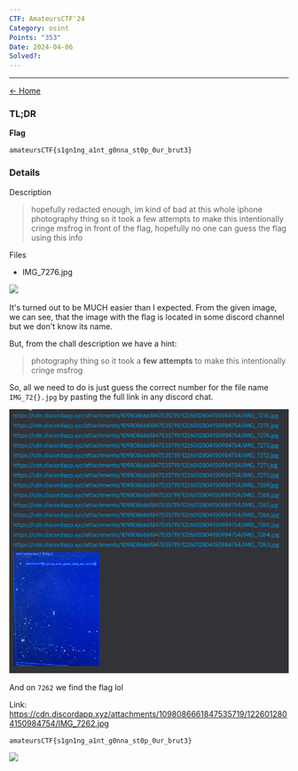 ```yaml
---
CTF: AmateursCTF'24
Category: osint
Points: "353"
Date: 2024-04-06
Solved?:
---
```

----
[<- Home](../../)
### TL;DR

**Flag**

```
amateursCTF{s1gn1ng_a1nt_g0nna_st0p_0ur_brut3}
```

### Details

Description

> hopefully redacted enough, im kind of bad at this whole iphone photography thing so it took a few attempts to make this intentionally cringe msfrog in front of the flag, hopefully no one can guess the flag using this info


Files 
- IMG_7276.jpg

![](source/IMG_7276.jpg)

It's turned out to be MUCH easier than I expected. From the given image, we can see, that the image with the flag is located in some discord channel but we don't know its name. 

But, from the chall description we have a hint: 

> photography thing so it took a **few attempts** to make this intentionally cringe msfrog
> 

So, all we need to do is just guess the correct number for the file name `IMG_72{}.jpg` by pasting the full link in any discord chat. 

![](assets/Pasted%20image%2020240410175031.png)

And on `7262` we find the flag lol

Link: https://cdn.discordapp.xyz/attachments/1098086661847535719/1226012804150984754/IMG_7262.jpg

```
amateursCTF{s1gn1ng_a1nt_g0nna_st0p_0ur_brut3}
```

![](https://cdn.discordapp.xyz/attachments/1098086661847535719/1226012804150984754/IMG_7262.jpg)
